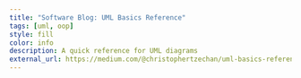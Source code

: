 ```yaml
---
title: "Software Blog: UML Basics Reference"
tags: [uml, oop]
style: fill
color: info
description: A quick reference for UML diagrams
external_url: https://medium.com/@christophertzechan/uml-basics-reference-efe7848c7f68?sk=c33230cb87678cbbe969054a961e1d76
---
```

